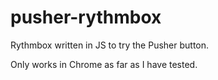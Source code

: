 # pusher-rythmbox
Rythmbox written in JS to try the Pusher button.

Only works in Chrome as far as I have tested.
